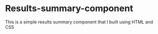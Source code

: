 # Results-summary-component
This is a simple results summary component that I built using HTML and CSS
